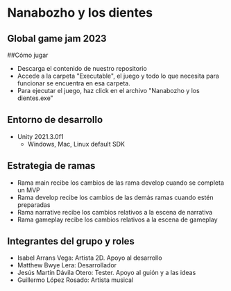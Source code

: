 # Nanabozho y los dientes

## Global game jam 2023

##Cómo jugar
* Descarga el contenido de nuestro repositorio
* Accede a la carpeta "Executable", el juego y todo lo que necesita para funcionar se encuentra en esa carpeta.
* Para ejecutar el juego, haz click en el archivo "Nanabozho y los dientes.exe"


## Entorno de desarrollo

* Unity 2021.3.0f1
  * Windows, Mac, Linux default SDK

## Estrategia de ramas

* Rama main recibe los cambios de las rama develop cuando se completa un MVP
* Rama develop recibe los cambios de las demás ramas cuando estén preparadas
* Rama narrative recibe los cambios relativos a la escena de narrativa
* Rama gameplay recibe los cambios relativos a la escena de gameplay

## Integrantes del grupo y roles

* Isabel Arrans Vega: Artista 2D. Apoyo al desarrollo
* Matthew Bwye Lera: Desarrollador
* Jesús Martín Dávila Otero: Tester. Apoyo al guión y a las ideas
* Guillermo López Rosado: Artista musical
